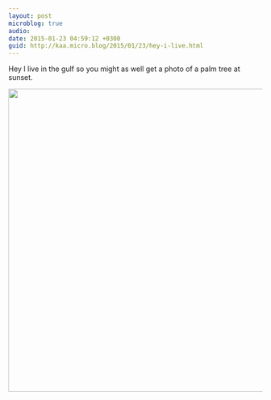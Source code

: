 ```yaml
---
layout: post
microblog: true
audio: 
date: 2015-01-23 04:59:12 +0300
guid: http://kaa.micro.blog/2015/01/23/hey-i-live.html
---
```

Hey I live in the gulf so you might as well get a photo of a palm tree at sunset.

<img src="http://www.kaa.bz/uploads/2018/c1bb2af687.jpg" width="600" height="600" />
